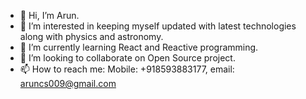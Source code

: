 - 👋 Hi, I’m Arun.
- 👀 I’m interested in keeping myself updated with latest technologies along with physics and astronomy.
- 🌱 I’m currently learning React and Reactive programming.
- 💞️ I’m looking to collaborate on Open Source project.
- 📫 How to reach me: Mobile: +918593883177, email: aruncs009@gmail.com

<!---
arunsomanathan/arunsomanathan is a ✨ special ✨ repository because its `README.md` (this file) appears on your GitHub profile.
You can click the Preview link to take a look at your changes.
--->
